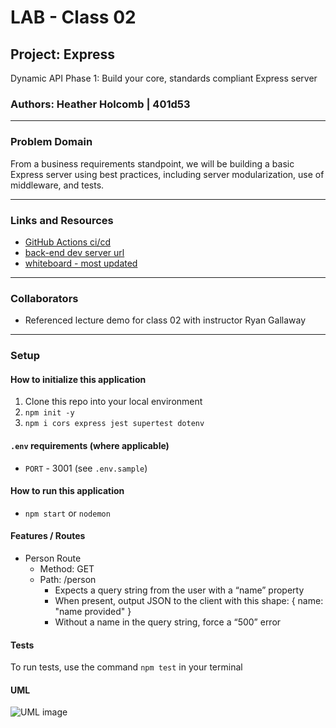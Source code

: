 # LAB - Class 02

## Project: Express

Dynamic API Phase 1: Build your core, standards compliant Express server

### Authors: Heather Holcomb | 401d53

***

### Problem Domain

From a business requirements standpoint, we will be building a basic Express server using best practices, including server modularization, use of middleware, and tests.

***

### Links and Resources

- [GitHub Actions ci/cd](https://github.com/holcombheather/basic-express-server/actions)
- [back-end dev server url]()
- [whiteboard - most updated]()

***

### Collaborators

- Referenced lecture demo for class 02 with instructor Ryan Gallaway

***

### Setup

#### How to initialize this application
1. Clone this repo into your local environment
2. `npm init -y`
3. `npm i cors express jest supertest dotenv`

#### `.env` requirements (where applicable)

- `PORT` - 3001  (see `.env.sample`)

#### How to run this application

- `npm start` or `nodemon`

#### Features / Routes

- Person Route
  - Method: GET
  - Path: /person
    - Expects a query string from the user with a “name” property
    - When present, output JSON to the client with this shape: { name: "name provided" }
    - Without a name in the query string, force a “500” error

#### Tests

To run tests, use the command `npm test` in your terminal

#### UML
![UML image](./assests/lab2UML.png)
